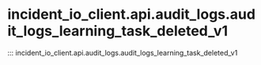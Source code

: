 # incident_io_client.api.audit_logs.audit_logs_learning_task_deleted_v1

::: incident_io_client.api.audit_logs.audit_logs_learning_task_deleted_v1